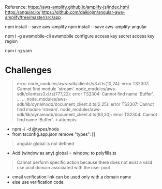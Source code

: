 Reference:
https://aws-amplify.github.io/amplify-js/index.html
https://angular.io/
https://github.com/daikiojm/angular-aws-amplify/tree/master/src/app

npm install --save aws-amplify
npm install --save aws-amplify-angular

npm i -g awsmobile-cli
awsmobile configure
  access key
  secret access key
  region
  
npm i -g yarn

# Challenges

> error
node_modules/aws-sdk/clients/s3.d.ts(10,24): error TS2307: Cannot find module 'stream'.
node_modules/aws-sdk/clients/s3.d.ts(777,22): error TS2304: Cannot find name 'Buffer'.
...
...
node_modules/aws-sdk/lib/dynamodb/document_client.d.ts(2,25): error TS2307: Cannot find module 'stream'.
node_modules/aws-sdk/lib/dynamodb/document_client.d.ts(93,30): error TS2304: Cannot find name 'Buffer'.
< attempts
- npm -i -d @types/node
- from tsconfig.app.json remove "types": []

> angular global is not defined
- Add (window as any).global = window; to polyfills.ts

> Cannot perform specific action because there does not exist a valid use pool domain associated with the user pool
- email verification link can be used only with a domain name 
- else use verification code
